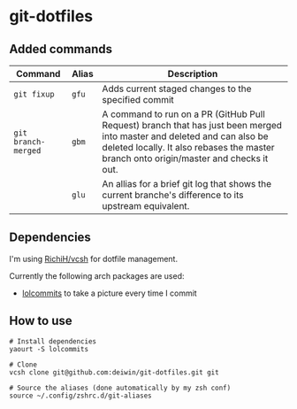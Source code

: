 # git-dotfiles

## Added commands

| Command             | Alias | Description                                         |
|---------------------|-------|-----------------------------------------------------|
| `git fixup`         | `gfu` | Adds current staged changes to the specified commit |
| `git branch-merged` | `gbm` | A command to run on a PR (GitHub Pull Request) branch that has just been merged into master and deleted and can also be deleted locally. It also rebases the master branch onto origin/master and checks it out. |
|                     | `glu` | An allias for a brief git log that shows the current branche's difference to its upstream equivalent. |

## Dependencies
I'm using [RichiH/vcsh](https://github.com/RichiH/vcsh) for dotfile management.

Currently the following arch packages are used:
- [lolcommits](https://aur.archlinux.org/packages/lolcommits/) to take a picture every time I commit

## How to use
```
# Install dependencies
yaourt -S lolcommits

# Clone
vcsh clone git@github.com:deiwin/git-dotfiles.git git

# Source the aliases (done automatically by my zsh conf)
source ~/.config/zshrc.d/git-aliases
```

